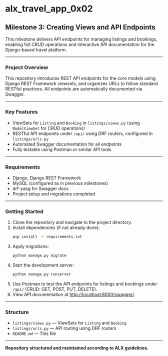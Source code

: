 # alx_travel_app_0x02

## Milestone 3: Creating Views and API Endpoints

This milestone delivers API endpoints for managing listings and bookings, enabling full CRUD operations and interactive API documentation for the Django-based travel platform.

---

### Project Overview

This repository introduces REST API endpoints for the core models using Django REST Framework viewsets, and organizes URLs to follow standard RESTful practices. All endpoints are automatically documented via Swagger.

---

### Key Features

- ViewSets for `Listing` and `Booking` in `listings/views.py` (using `ModelViewSet` for CRUD operations)
- RESTful API endpoints under `/api/` using DRF routers, configured in `listings/urls.py`
- Automated Swagger documentation for all endpoints
- Fully testable using Postman or similar API tools

---

### Requirements

- Django, Django REST Framework
- MySQL (configured as in previous milestones)
- drf-yasg for Swagger docs
- Project setup and migrations completed

---

### Getting Started

1. Clone the repository and navigate to the project directory.
2. Install dependencies (if not already done):
   ```bash
   pip install -r requirements.txt
   ```
3. Apply migrations:
   ```bash
   python manage.py migrate
   ```
4. Start the development server:
   ```bash
   python manage.py runserver
   ```
5. Use Postman to test the API endpoints for listings and bookings under `/api/` (CRUD: GET, POST, PUT, DELETE).
6. View API documentation at [http://localhost:8000/swagger/](http://localhost:8000/swagger/).

---

### Structure

- `listings/views.py` — ViewSets for `Listing` and `Booking`
- `listings/urls.py` — API routing using DRF routers
- `README.md` — This file

---

**Repository structured and maintained according to ALX guidelines.**